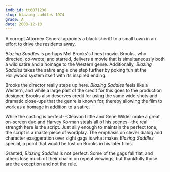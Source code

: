```yaml
---
imdb_id: tt0071230
slug: blazing-saddles-1974
grade: A
date: 2003-12-10
---
```


A corrupt Attorney General appoints a black sheriff to a small town in an effort to drive the residents away.

_Blazing Saddles_ is perhaps Mel Brooks's finest movie. Brooks, who directed, co-wrote, and starred, delivers a movie that is simultaneously both a wild satire and a homage to the Western genre. Additionally, _Blazing Saddles_ takes the satire angle one step further by poking fun at the Hollywood system itself with its inspired ending.

Brooks the director really steps up here. _Blazing Saddles_ feels like a Western, and while a large part of the credit for this goes to the production designer, Brooks also deserves credit for using the same wide shots and dramatic close-ups that the genre is known for, thereby allowing the film to work as a homage in addition to a satire.

While the casting is perfect--Cleavon Little and Gene Wilder make a great on-screen duo and Harvey Korman steals all of his scenes--the real strength here is the script. Just silly enough to maintain the perfect tone, the script is a masterpiece of wordplay. The emphasis on clever dialog and character exaggeration over sight gags is what makes _Blazing Saddles_ special, a point that would be lost on Brooks in his later films.

Granted, _Blazing Saddles_ is not perfect. Some of the gags fall flat, and others lose much of their charm on repeat viewings, but thankfully those are the exception and not the rule.
